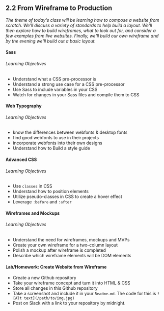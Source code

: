 ## 2.2 From Wireframe to Production

*The theme of today's class will be learning how to compose a website from scratch. We'll discuss a variety of standards to help build a layout. We'll then explore how to build wireframes, what to look out for, and consider a few examples from live websites. Finally, we'll build our own wireframe and by the evening we'll build out a basic layout.*

#### Sass

###### Learning Objectives

* Understand what a CSS pre-processor is
* Understand a strong use case for a CSS pre-processor
* Use Sass to include variables in your CSS
* Watch for changes in your Sass files and compile them to CSS

#### Web Typography

###### Learning Objectives
- know the differences between webfonts & desktop fonts
- find good webfonts to use in their projects
- incorporate webfonts into their own designs
- Understand how to Build a style guide

#### Advanced CSS

###### Learning Objectives
- Use `classes` in CSS
- Understand how to position elements
- Utilize pseudo-classes in CSS to create a hover effect
- Leverage `:before` and `:after`

#### Wireframes and Mockups

###### Learning Objectives
- Understand the need for wireframes, mockups and MVPs
- Create your own wireframe for a two-column layout
- Polish a mockup after wireframe is completed
- Describe which wireframe elements will be DOM elements

#### Lab/Homework: Create Website from Wireframe

- Create a new Github repository
- Take your wireframe concept and turn it into HTML & CSS
- Store all changes in this Github repository
- Take a screenshot and include it in your `Readme.md`. The code for this is `![Alt text](/path/to/img.jpg)`
- Post on Slack with a link to your repository by midnight.
